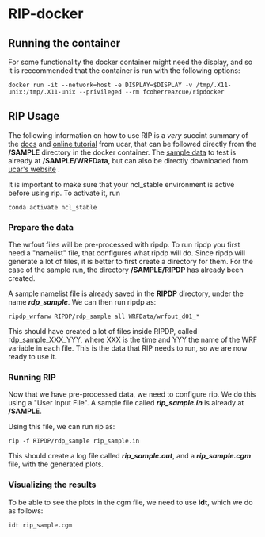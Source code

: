 # RIP-docker

## Running the container
For some functionality the docker container might need the display, and so it is reccommended that the container is run with the following options:
```
docker run -it --network=host -e DISPLAY=$DISPLAY -v /tmp/.X11-unix:/tmp/.X11-unix --privileged --rm fcoherreazcue/ripdocker
```

## RIP Usage
The following information on how to use RIP is a *very* succint summary of the 
[docs](https://www2.mmm.ucar.edu/wrf/users/docs/ripug.htm) 
and 
[online tutorial](https://www2.mmm.ucar.edu/wrf/OnLineTutorial/Graphics/RIP4/index.php) 
from ucar, that can be followed directly from the **/SAMPLE** directory in the docker container. The 
[sample data](https://www2.mmm.ucar.edu/wrf/OnLineTutorial/CASES/SingleDomain/wrf.php) 
to test is already at **/SAMPLE/WRFData**, but can also be directly downloaded from 
[ucar's website](https://www2.mmm.ucar.edu/wrf/TUTORIAL_DATA/single_domain/wrfout_d01.tar.gz)
.

It is important to make sure that your ncl_stable environment is active before using rip. To activate it, run
```
conda activate ncl_stable
```

### Prepare the data
The wrfout files will be pre-processed with ripdp. 
To run ripdp you first need a "namelist" file, that configures what ripdp will do.
Since ripdp will generate a lot of files, it is better to first create a directory for them.
For the case of the sample run, the directory **/SAMPLE/RIPDP** has already been created.

A sample namelist file is already saved in the **RIPDP** directory, under the name ***rdp_sample***.
We can then run ripdp as:

```
ripdp_wrfarw RIPDP/rdp_sample all WRFData/wrfout_d01_*
```

This should have created a lot of files inside RIPDP, called rdp_sample_XXX_YYY, where XXX is the time and YYY the name of the WRF variable in each file. 
This is the data that RIP needs to run, so we are now ready to use it.

### Running RIP
Now that we have pre-processed data, we need to configure rip. 
We do this using a "User Input File". A sample file called ***rip_sample.in*** is already at **/SAMPLE**.

Using this file, we can run rip as:
```
rip -f RIPDP/rdp_sample rip_sample.in
```

This should create a log file called ***rip_sample.out***, and a ***rip_sample.cgm*** file, with the generated plots.

### Visualizing the results

To be able to see the plots in the cgm file, we need to use **idt**, which we do as follows:
```
idt rip_sample.cgm
```